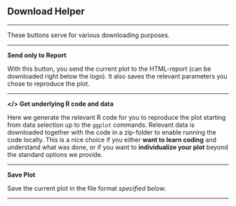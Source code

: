 ## Download Helper

***

These buttons serve for various downloading purposes.

***
**Send only to Report**

With this button, you send the current plot to the HTML-report (can be downloaded 
right below the logo). It also saves the relevant parameters you chose to reproduce 
the plot.

***
**</> Get underlying R code and data**

Here we generate the relevant R code for you to reproduce the plot starting from data 
selection up to the `ggplot` commands. Relevant data is downloaded together with the 
code in a zip-folder to enable running the code locally. This is a nice choice if 
you either **want to learn coding** and understand what was done, or if you want to 
**individualize your plot** beyond the standard options we provide.

***
**Save Plot**

Save the current plot in the file format *specified below*.

***

